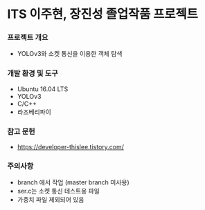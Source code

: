 # ITS 이주현, 장진성 졸업작품 프로젝트


### 프로젝트 개요
 - YOLOv3와 소켓 통신을 이용한 객체 탐색

### 개발 환경 및 도구
 - Ubuntu 16.04 LTS
 - YOLOv3
 - C/C++
 - 라즈베리파이


### 참고 문헌
 - https://developer-thislee.tistory.com/

### 주의사항
 - branch <ju>에서 작업 (master branch 미사용)
 - ser.c는 소켓 통신 테스트용 파일
 - 가중치 파일 제외되어 있음
